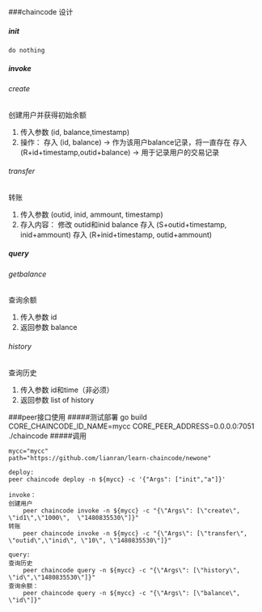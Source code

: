 ###chaincode 设计
##### init
	do nothing
##### invoke
###### create
创建用户并获得初始余额
1. 传入参数 (id, balance,timestamp)
2. 操作：
	存入 (id, balance) -> 作为该用户balance记录，将一直存在
	存入 (R+id+timestamp,outid+balance) -> 用于记录用户的交易记录
###### transfer
转账
1. 传入参数 (outid, inid, ammount, timestamp)
2. 存入内容：
	修改 outid和inid balance
	存入 (S+outid+timestamp, inid+ammount)
	存入 (R+inid+timestamp, outid+ammount)
##### query
###### getbalance
查询余额
1. 传入参数 id
2. 返回参数 balance
###### history
查询历史
1. 传入参数 id和time（非必须）
2. 返回参数 list of history

###peer接口使用
#####测试部署
	go build 
	CORE_CHAINCODE_ID_NAME=mycc CORE_PEER_ADDRESS=0.0.0.0:7051 ./chaincode
#####调用
	
	mycc="mycc"
	path="https://github.com/lianran/learn-chaincode/newone"

	deploy:
	peer chaincode deploy -n ${mycc} -c '{"Args": ["init","a"]}'

	invoke：
	创建用户
		peer chaincode invoke -n ${mycc} -c "{\"Args\": [\"create\", \"id1\",\"1000\",  \"1480835530\"]}"  
	转账
		peer chaincode invoke -n ${mycc} -c "{\"Args\": [\"transfer\", \"outid\",\"inid\", \"10\", \"1480835530\"]}" 

	query:
	查询历史
		peer chaincode query -n ${mycc} -c "{\"Args\": [\"history\", \"id\",\"1480835530\"]}"
	查询余额：
		peer chaincode query -n ${mycc} -c "{\"Args\": [\"balance\", \"id\"]}"